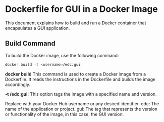 # Dockerfile for GUI in a Docker Image

This document explains how to build and run a Docker container that encapsulates a GUI application.

## Build Command

To build the Docker image, use the following command:

```bash
docker build -t <username>/edc:gui
```
**docker build**
This command is used to create a Docker image from a Dockerfile. It reads the instructions in the Dockerfile and builds the image accordingly.

**-t <username>/edc:gui**:
This option tags the image with a specified name and version.

Replace <username> with your Docker Hub username or any desired identifier.
edc: The name of the application or project.
gui: The tag that represents the version or functionality of the image, in this case, the GUI version.
